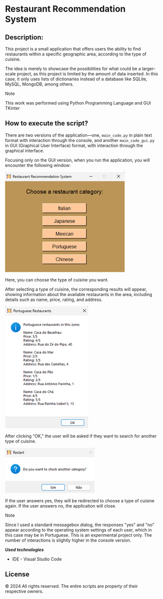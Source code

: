 # Restaurant Recommendation System

## Description:

This project is a small application that offers users the ability to find restaurants within a specific geographic area, according to the type of cuisine.

The idea is merely to showcase the possibilities for what could be a larger-scale project, as this project is limited by the amount of data inserted. In this case, it only uses lists of dictionaries instead of a database like SQLite, MySQL, MongoDB, among others.

> [!NOTE]
> This work was performed using Python Programming Language and GUI TKinter

## How to execute the script?

There are two versions of the application—one, `main_code.py` in plain text format with interaction through the console, and another `main_code_gui.py` in GUI (Graphical User Interface) format, with interaction through the graphical interface.

Focusing only on the GUI version, when you run the application, you will encounter the following window:

![alt text](image.png)

Here, you can choose the type of cuisine you want.

After selecting a type of cuisine, the corresponding results will appear, showing information about the available restaurants in the area, including details such as name, price, rating, and address.

![alt text](image-1.png)

After clicking "OK," the user will be asked if they want to search for another type of cuisine. 

![alt text](image-2.png)

If the user answers yes, they will be redirected to choose a type of cuisine again. If the user answers no, the application will close.

> [!NOTE]
> Since I used a standard messagebox dialog, the responses "yes" and "no" appear according to the operating system settings of each user, which in this case may be in Portuguese. This is an experimental project only.
> The number of interactions is slightly higher in the console version.

***Used technologies***
* IDE - Visual Studio Code

## License

© 2024 All rights reserved. The entire scripts are property of their respective owners.
